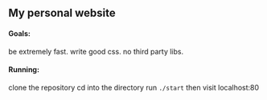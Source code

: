 ## My personal website

#### Goals:
be extremely fast.
write good css.
no third party libs.

#### Running:
clone the repository
cd into the directory
run `./start` then visit localhost:80

